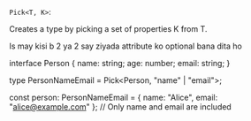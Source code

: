 `Pick<T, K>`:

Creates a type by picking a set of properties K from T.

Is may kisi b 2 ya 2 say ziyada attribute ko optional bana dita ho 

interface Person {
  name: string;
  age: number;
  email: string;
}

type PersonNameEmail = Pick<Person, "name" | "email">;

const person: PersonNameEmail = { name: "Alice", email: "alice@example.com" }; // Only name and email are included
